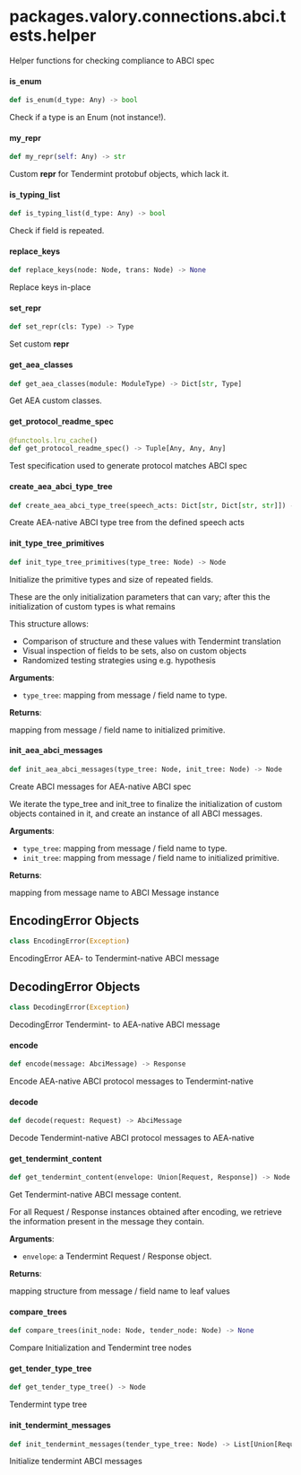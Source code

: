 <a id="packages.valory.connections.abci.tests.helper"></a>

# packages.valory.connections.abci.tests.helper

Helper functions for checking compliance to ABCI spec

<a id="packages.valory.connections.abci.tests.helper.is_enum"></a>

#### is`_`enum

```python
def is_enum(d_type: Any) -> bool
```

Check if a type is an Enum (not instance!).

<a id="packages.valory.connections.abci.tests.helper.my_repr"></a>

#### my`_`repr

```python
def my_repr(self: Any) -> str
```

Custom __repr__ for Tendermint protobuf objects, which lack it.

<a id="packages.valory.connections.abci.tests.helper.is_typing_list"></a>

#### is`_`typing`_`list

```python
def is_typing_list(d_type: Any) -> bool
```

Check if field is repeated.

<a id="packages.valory.connections.abci.tests.helper.replace_keys"></a>

#### replace`_`keys

```python
def replace_keys(node: Node, trans: Node) -> None
```

Replace keys in-place

<a id="packages.valory.connections.abci.tests.helper.set_repr"></a>

#### set`_`repr

```python
def set_repr(cls: Type) -> Type
```

Set custom __repr__

<a id="packages.valory.connections.abci.tests.helper.get_aea_classes"></a>

#### get`_`aea`_`classes

```python
def get_aea_classes(module: ModuleType) -> Dict[str, Type]
```

Get AEA custom classes.

<a id="packages.valory.connections.abci.tests.helper.get_protocol_readme_spec"></a>

#### get`_`protocol`_`readme`_`spec

```python
@functools.lru_cache()
def get_protocol_readme_spec() -> Tuple[Any, Any, Any]
```

Test specification used to generate protocol matches ABCI spec

<a id="packages.valory.connections.abci.tests.helper.create_aea_abci_type_tree"></a>

#### create`_`aea`_`abci`_`type`_`tree

```python
def create_aea_abci_type_tree(speech_acts: Dict[str, Dict[str, str]]) -> Dict[str, Node]
```

Create AEA-native ABCI type tree from the defined speech acts

<a id="packages.valory.connections.abci.tests.helper.init_type_tree_primitives"></a>

#### init`_`type`_`tree`_`primitives

```python
def init_type_tree_primitives(type_tree: Node) -> Node
```

Initialize the primitive types and size of repeated fields.

These are the only initialization parameters that can vary;
after this the initialization of custom types is what remains

This structure allows:
- Comparison of structure and these values with Tendermint translation
- Visual inspection of fields to be sets, also on custom objects
- Randomized testing strategies using e.g. hypothesis

**Arguments**:

- `type_tree`: mapping from message / field name to type.

**Returns**:

mapping from message / field name to initialized primitive.

<a id="packages.valory.connections.abci.tests.helper.init_aea_abci_messages"></a>

#### init`_`aea`_`abci`_`messages

```python
def init_aea_abci_messages(type_tree: Node, init_tree: Node) -> Node
```

Create ABCI messages for AEA-native ABCI spec

We iterate the type_tree and init_tree to finalize the
initialization of custom objects contained in it, and
create an instance of all ABCI messages.

**Arguments**:

- `type_tree`: mapping from message / field name to type.
- `init_tree`: mapping from message / field name to initialized primitive.

**Returns**:

mapping from message name to ABCI Message instance

<a id="packages.valory.connections.abci.tests.helper.EncodingError"></a>

## EncodingError Objects

```python
class EncodingError(Exception)
```

EncodingError AEA- to Tendermint-native ABCI message

<a id="packages.valory.connections.abci.tests.helper.DecodingError"></a>

## DecodingError Objects

```python
class DecodingError(Exception)
```

DecodingError Tendermint- to AEA-native ABCI message

<a id="packages.valory.connections.abci.tests.helper.encode"></a>

#### encode

```python
def encode(message: AbciMessage) -> Response
```

Encode AEA-native ABCI protocol messages to Tendermint-native

<a id="packages.valory.connections.abci.tests.helper.decode"></a>

#### decode

```python
def decode(request: Request) -> AbciMessage
```

Decode Tendermint-native ABCI protocol messages to AEA-native

<a id="packages.valory.connections.abci.tests.helper.get_tendermint_content"></a>

#### get`_`tendermint`_`content

```python
def get_tendermint_content(envelope: Union[Request, Response]) -> Node
```

Get Tendermint-native ABCI message content.

For all Request / Response instances obtained after encoding,
we retrieve the information present in the message they contain.

**Arguments**:

- `envelope`: a Tendermint Request / Response object.

**Returns**:

mapping structure from message / field name to leaf values

<a id="packages.valory.connections.abci.tests.helper.compare_trees"></a>

#### compare`_`trees

```python
def compare_trees(init_node: Node, tender_node: Node) -> None
```

Compare Initialization and Tendermint tree nodes

<a id="packages.valory.connections.abci.tests.helper.get_tender_type_tree"></a>

#### get`_`tender`_`type`_`tree

```python
def get_tender_type_tree() -> Node
```

Tendermint type tree

<a id="packages.valory.connections.abci.tests.helper.init_tendermint_messages"></a>

#### init`_`tendermint`_`messages

```python
def init_tendermint_messages(tender_type_tree: Node) -> List[Union[Request, Response]]
```

Initialize tendermint ABCI messages

